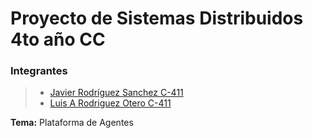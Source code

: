 # Proyecto de Sistemas Distribuidos 4to año CC

### Integrantes

> - [Javier Rodríguez Sanchez C-411](https://github.com/javierrodriguezsanchez)
> - [Luis A Rodriguez Otero C-411](https://github.com/Drackaro)

**Tema:** Plataforma de Agentes
